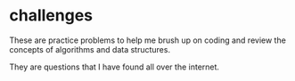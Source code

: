 # challenges

These are practice problems to help me brush up on coding and review the concepts of algorithms and data structures. 

They are questions that I have found all over the internet.
